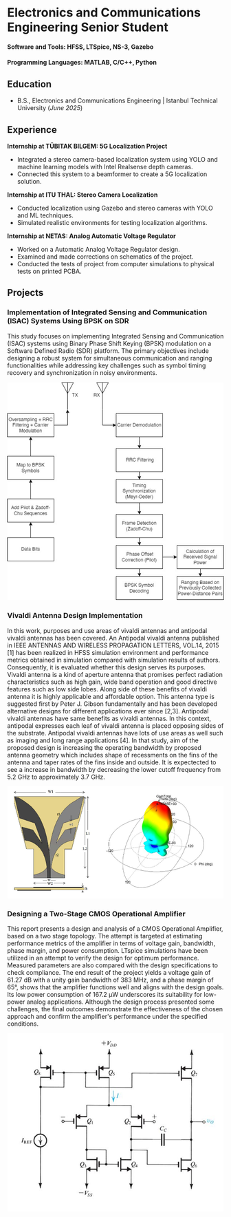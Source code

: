 # Electronics and Communications Engineering Senior Student

####  Software and Tools: HFSS, LTSpice, NS-3, Gazebo
####  Programming Languages: MATLAB, C/C++, Python

## Education			        		
- B.S., Electronics and Communications Engineering | Istanbul Technical University (_June 2025_)

## Experience
**Internship at TÜBITAK BILGEM: 5G Localization Project**
- Integrated a stereo camera-based localization system using YOLO and machine learning models with Intel Realsense depth cameras.
- Connected this system to a beamformer to create a 5G localization solution.

**Internship at ITU THAL: Stereo Camera Localization**
- Conducted localization using Gazebo and stereo cameras with YOLO and ML techniques.
- Simulated realistic environments for testing localization algorithms.

**Internship at NETAS: Analog Automatic Voltage Regulator**
- Worked on a Automatic Analog Voltage Regulator design.
- Examined and made corrections on schematics of the project.
- Conducted the tests of project from computer simulations to physical tests on printed PCBA.

## Projects
### Implementation of Integrated Sensing and Communication (ISAC) Systems Using BPSK on SDR
This study focuses on implementing Integrated Sensing and Communication (ISAC) systems using Binary Phase Shift Keying (BPSK) modulation on a Software Defined Radio (SDR) platform. The primary objectives include designing a robust system for simultaneous communication and ranging functionalities while addressing key challenges such as symbol timing recovery and synchronization in noisy environments.

![System Overview](assets/bpsk_isac.jpg)

### Vivaldi Antenna Design Implementation
In this work, purposes and use areas of vivaldi antennas and antipodal vivaldi antennas has 
been covered. An Antipodal vivaldi antenna published in IEEE ANTENNAS AND 
WIRELESS PROPAGATION LETTERS, VOL.14, 2015 [1] has been realized in HFSS 
simulation environment and performance metrics obtained in simulation compared with 
simulation results of authors. Consequently, it is evaluated whether this design serves its 
purposes.  
Vivaldi antenna is a kind of aperture antenna that promises perfect radiation characteristics 
such as high gain, wide band operation and good directive features such as low side lobes. 
Along side of these benefits of vivaldi antenna it is highly applicable and affordable option. 
This antenna type is suggested first by Peter J. Gibson fundamentally and has been developed 
alternative designs for different applications ever since [2,3]. Antipodal vivaldi antennas have 
same benefits as vivaldi antennas. In this context, antipodal expresses each leaf of vivaldi 
antenna is placed opposing sides of the substrate. Antipodal vivaldi antennas have lots of use 
areas as well such as imaging and long range applications [4]. In that study, aim of the 
proposed design is increasing the operating bandwidth by proposed antenna geometry which 
includes shape of recessments on the fins of the antenna and taper rates of the fins inside and 
outside. It is expectected to see a increase in bandwidth by decreasing the lower cutoff 
frequency from 5.2 GHz to approximately 3.7 GHz. 

![antenna](assets/vivaldi_project.png)

### Designing a Two-Stage CMOS Operational Amplifier 
This report presents a design and analysis of a CMOS Operational Amplifier, based on a two
stage topology. The attempt is targeted at estimating performance metrics of the amplifier in 
terms of voltage gain, bandwidth, phase margin, and power consumption. LTspice simulations 
have been utilized in an attempt to verify the design for optimum performance. Measured 
parameters are also compared with the design specifications to check compliance.
The end result of the project yields a voltage gain of 61.27 dB with a unity gain bandwidth of 383 MHz, 
and a phase margin of 65°, shows that the amplifier functions well and aligns with the design goals. Its low power consumption of 167.2 µW 
underscores its suitability for low-power analog applications. Although the design process 
presented some challenges, the final outcomes demonstrate the effectiveness of the chosen 
approach and confirm the amplifier's performance under the specified conditions. 

![System Overview](assets/cmos_opamp.png)



